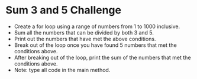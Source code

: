 # Sum 3 and 5 Challenge

- Create a for loop using a range of numbers from 1 to 1000 inclusive. 
- Sum all the numbers that can be divided by both 3 and 5. 
- Print out the numbers that have met the above conditions. 
- Break out of the loop once you have found 5 numbers that met the conditions above. 
- After breaking out of the loop, print the sum of the numbers that met the conditions above. 
- Note: type all code in the main method.

